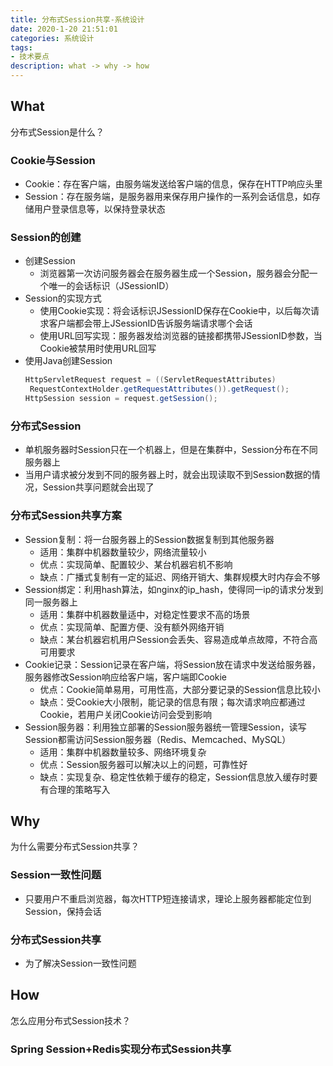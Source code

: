 ```yaml
---
title: 分布式Session共享-系统设计
date: 2020-1-20 21:51:01
categories: 系统设计
tags: 
- 技术要点
description: what -> why -> how
---
```


## What
分布式Session是什么？

### Cookie与Session
- Cookie：存在客户端，由服务端发送给客户端的信息，保存在HTTP响应头里
- Session：存在服务端，是服务器用来保存用户操作的一系列会话信息，如存储用户登录信息等，以保持登录状态

### Session的创建
- 创建Session
    - 浏览器第一次访问服务器会在服务器生成一个Session，服务器会分配一个唯一的会话标识（JSessionID）
- Session的实现方式
    - 使用Cookie实现：将会话标识JSessionID保存在Cookie中，以后每次请求客户端都会带上JSessionID告诉服务端请求哪个会话
    - 使用URL回写实现：服务器发给浏览器的链接都携带JSessionID参数，当Cookie被禁用时使用URL回写
- 使用Java创建Session
    ```java
    HttpServletRequest request = ((ServletRequestAttributes) 
     RequestContextHolder.getRequestAttributes()).getRequest();
    HttpSession session = request.getSession();
    ```


### 分布式Session
- 单机服务器时Session只在一个机器上，但是在集群中，Session分布在不同服务器上
- 当用户请求被分发到不同的服务器上时，就会出现读取不到Session数据的情况，Session共享问题就会出现了

### 分布式Session共享方案
- Session复制：将一台服务器上的Session数据复制到其他服务器
    - 适用：集群中机器数量较少，网络流量较小
    - 优点：实现简单、配置较少、某台机器宕机不影响
    - 缺点：广播式复制有一定的延迟、网络开销大、集群规模大时内存会不够
- Session绑定：利用hash算法，如nginx的ip_hash，使得同一ip的请求分发到同一服务器上
    - 适用：集群中机器数量适中，对稳定性要求不高的场景
    - 优点：实现简单、配置方便、没有额外网络开销
    - 缺点：某台机器宕机用户Session会丢失、容易造成单点故障，不符合高可用要求
- Cookie记录：Session记录在客户端，将Session放在请求中发送给服务器，服务器修改Session响应给客户端，客户端即Cookie
    - 优点：Cookie简单易用，可用性高，大部分要记录的Session信息比较小
    - 缺点：受Cookie大小限制，能记录的信息有限；每次请求响应都通过Cookie，若用户关闭Cookie访问会受到影响
- Session服务器：利用独立部署的Session服务器统一管理Session，读写Session都需访问Session服务器（Redis、Memcached、MySQL）
    - 适用：集群中机器数量较多、网络环境复杂
    - 优点：Session服务器可以解决以上的问题，可靠性好
    - 缺点：实现复杂、稳定性依赖于缓存的稳定，Session信息放入缓存时要有合理的策略写入

## Why
为什么需要分布式Session共享？

### Session一致性问题
- 只要用户不重启浏览器，每次HTTP短连接请求，理论上服务器都能定位到Session，保持会话

### 分布式Session共享
- 为了解决Session一致性问题

## How
怎么应用分布式Session技术？

### Spring Session+Redis实现分布式Session共享